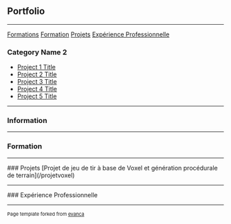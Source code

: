 ## Portfolio

---
[Formations](#formation)
<a href="#formation">Formation</a>
<a href="#projets">Projets</a>
<a href="#exppro">Expérience Professionnelle</a>

### Category Name 2

- [Project 1 Title](http://example.com/)
- [Project 2 Title](http://example.com/)
- [Project 3 Title](http://example.com/)
- [Project 4 Title](http://example.com/)
- [Project 5 Title](http://example.com/)

---

<h3 id="infos">Information</h3>

---

<div id="formation"></div>

### Formation


---

<div id="projets">
### Projets
[Projet de jeu de tir à base de Voxel et génération procédurale de terrain](/projetvoxel)
</div>

---

<div id="expro">
### Expérience Professionnelle
</div>

---
<p style="font-size:11px">Page template forked from <a href="https://github.com/evanca/quick-portfolio">evanca</a></p>
<!-- Remove above link if you don't want to attibute -->
